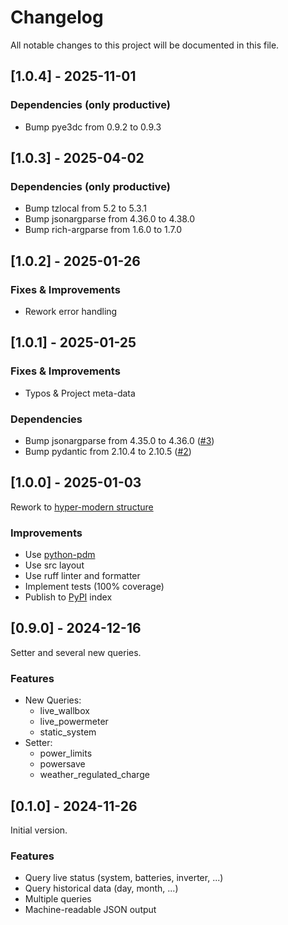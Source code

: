 # Changelog

All notable changes to this project will be documented in this file.

## [1.0.4] - 2025-11-01

### Dependencies (only productive)
- Bump pye3dc from 0.9.2 to 0.9.3

## [1.0.3] - 2025-04-02

### Dependencies (only productive)
- Bump tzlocal from 5.2 to 5.3.1
- Bump jsonargparse from 4.36.0 to 4.38.0
- Bump rich-argparse from 1.6.0 to 1.7.0

## [1.0.2] - 2025-01-26

### Fixes & Improvements
- Rework error handling

## [1.0.1] - 2025-01-25

### Fixes & Improvements
- Typos & Project meta-data

### Dependencies
- Bump jsonargparse from 4.35.0 to 4.36.0 ([#3](https://github.com/waldbaer/e3dc-cli/pull/3))
- Bump pydantic from 2.10.4 to 2.10.5 ([#2](https://github.com/waldbaer/e3dc-cli/pull/2))

## [1.0.0] - 2025-01-03

Rework to [hyper-modern structure](https://cjolowicz.github.io/posts/hypermodern-python-01-setup/)

### Improvements
- Use [python-pdm](https://pdm-project.org/)
- Use src layout
- Use ruff linter and formatter
- Implement tests (100% coverage)
- Publish to [PyPI](https://pypi.org/) index

## [0.9.0] - 2024-12-16

Setter and several new queries.

### Features
- New Queries:
  - live_wallbox
  - live_powermeter
  - static_system
- Setter:
  - power_limits
  - powersave
  - weather_regulated_charge

## [0.1.0] - 2024-11-26

Initial version.

### Features
- Query live status (system, batteries, inverter, ...)
- Query historical data (day, month, ...)
- Multiple queries
- Machine-readable JSON output
